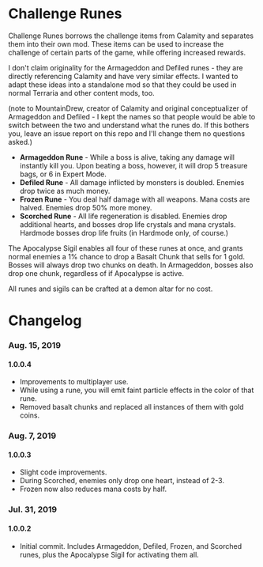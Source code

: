 # Challenge Runes 
Challenge Runes borrows the challenge items from Calamity and separates them into their own mod. These items can be used to increase the challenge of certain parts of the game, while offering increased rewards.

I don't claim originality for the Armageddon and Defiled runes - they are directly referencing Calamity and have very similar effects. I wanted to adapt these ideas into a standalone mod so that they could be used in normal Terraria and other content mods, too.

(note to MountainDrew, creator of Calamity and original conceptualizer of Armageddon and Defiled - I kept the names so that people would be able to switch between the two and understand what the runes do. If this bothers you, leave an issue report on this repo and I'll change them no questions asked.)

* **Armageddon Rune** - While a boss is alive, taking any damage will instantly kill you. Upon beating a boss, however, it will drop 5 treasure bags, or 6 in Expert Mode.
* **Defiled Rune** - All damage inflicted by monsters is doubled. Enemies drop twice as much money.
* **Frozen Rune** - You deal half damage with all weapons. Mana costs are halved. Enemies drop 50% more money.
* **Scorched Rune** - All life regeneration is disabled. Enemies drop additional hearts, and bosses drop life crystals and mana crystals. Hardmode bosses drop life fruits (in Hardmode only, of course.)

The Apocalypse Sigil enables all four of these runes at once, and grants normal enemies a 1% chance to drop a Basalt Chunk that sells for 1 gold. Bosses will always drop two chunks on death. In Armageddon, bosses also drop one chunk, regardless of if Apocalypse is active.

All runes and sigils can be crafted at a demon altar for no cost.

# Changelog

### Aug. 15, 2019

#### 1.0.0.4

* Improvements to multiplayer use.
* While using a rune, you will emit faint particle effects in the color of that rune.
* Removed basalt chunks and replaced all instances of them with gold coins.

### Aug. 7, 2019

#### 1.0.0.3

* Slight code improvements.
* During Scorched, enemies only drop one heart, instead of 2-3.
* Frozen now also reduces mana costs by half.

### Jul. 31, 2019

#### 1.0.0.2

* Initial commit. Includes Armageddon, Defiled, Frozen, and Scorched runes, plus the Apocalypse Sigil for activating them all.